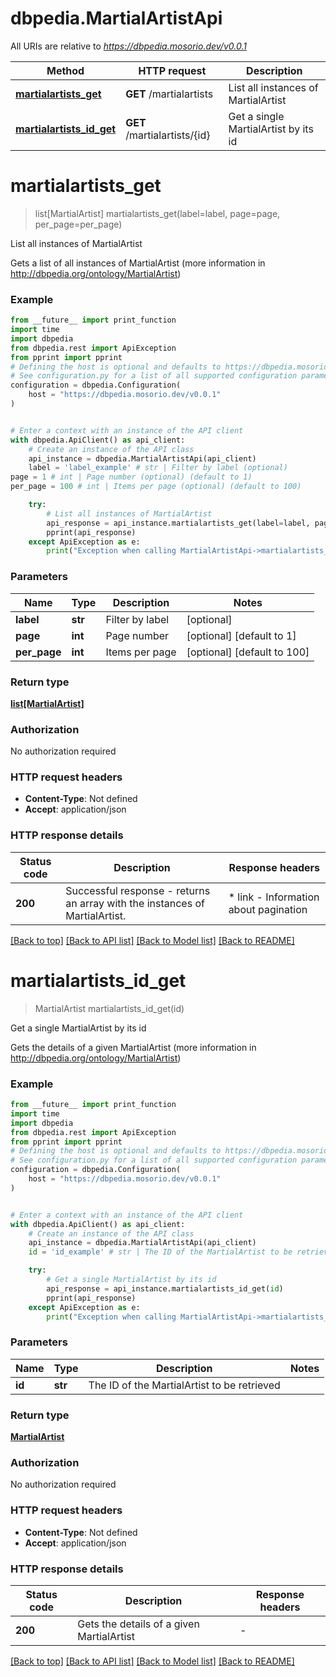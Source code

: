 # dbpedia.MartialArtistApi

All URIs are relative to *https://dbpedia.mosorio.dev/v0.0.1*

Method | HTTP request | Description
------------- | ------------- | -------------
[**martialartists_get**](MartialArtistApi.md#martialartists_get) | **GET** /martialartists | List all instances of MartialArtist
[**martialartists_id_get**](MartialArtistApi.md#martialartists_id_get) | **GET** /martialartists/{id} | Get a single MartialArtist by its id


# **martialartists_get**
> list[MartialArtist] martialartists_get(label=label, page=page, per_page=per_page)

List all instances of MartialArtist

Gets a list of all instances of MartialArtist (more information in http://dbpedia.org/ontology/MartialArtist)

### Example

```python
from __future__ import print_function
import time
import dbpedia
from dbpedia.rest import ApiException
from pprint import pprint
# Defining the host is optional and defaults to https://dbpedia.mosorio.dev/v0.0.1
# See configuration.py for a list of all supported configuration parameters.
configuration = dbpedia.Configuration(
    host = "https://dbpedia.mosorio.dev/v0.0.1"
)


# Enter a context with an instance of the API client
with dbpedia.ApiClient() as api_client:
    # Create an instance of the API class
    api_instance = dbpedia.MartialArtistApi(api_client)
    label = 'label_example' # str | Filter by label (optional)
page = 1 # int | Page number (optional) (default to 1)
per_page = 100 # int | Items per page (optional) (default to 100)

    try:
        # List all instances of MartialArtist
        api_response = api_instance.martialartists_get(label=label, page=page, per_page=per_page)
        pprint(api_response)
    except ApiException as e:
        print("Exception when calling MartialArtistApi->martialartists_get: %s\n" % e)
```

### Parameters

Name | Type | Description  | Notes
------------- | ------------- | ------------- | -------------
 **label** | **str**| Filter by label | [optional] 
 **page** | **int**| Page number | [optional] [default to 1]
 **per_page** | **int**| Items per page | [optional] [default to 100]

### Return type

[**list[MartialArtist]**](MartialArtist.md)

### Authorization

No authorization required

### HTTP request headers

 - **Content-Type**: Not defined
 - **Accept**: application/json

### HTTP response details
| Status code | Description | Response headers |
|-------------|-------------|------------------|
**200** | Successful response - returns an array with the instances of MartialArtist. |  * link - Information about pagination <br>  |

[[Back to top]](#) [[Back to API list]](../README.md#documentation-for-api-endpoints) [[Back to Model list]](../README.md#documentation-for-models) [[Back to README]](../README.md)

# **martialartists_id_get**
> MartialArtist martialartists_id_get(id)

Get a single MartialArtist by its id

Gets the details of a given MartialArtist (more information in http://dbpedia.org/ontology/MartialArtist)

### Example

```python
from __future__ import print_function
import time
import dbpedia
from dbpedia.rest import ApiException
from pprint import pprint
# Defining the host is optional and defaults to https://dbpedia.mosorio.dev/v0.0.1
# See configuration.py for a list of all supported configuration parameters.
configuration = dbpedia.Configuration(
    host = "https://dbpedia.mosorio.dev/v0.0.1"
)


# Enter a context with an instance of the API client
with dbpedia.ApiClient() as api_client:
    # Create an instance of the API class
    api_instance = dbpedia.MartialArtistApi(api_client)
    id = 'id_example' # str | The ID of the MartialArtist to be retrieved

    try:
        # Get a single MartialArtist by its id
        api_response = api_instance.martialartists_id_get(id)
        pprint(api_response)
    except ApiException as e:
        print("Exception when calling MartialArtistApi->martialartists_id_get: %s\n" % e)
```

### Parameters

Name | Type | Description  | Notes
------------- | ------------- | ------------- | -------------
 **id** | **str**| The ID of the MartialArtist to be retrieved | 

### Return type

[**MartialArtist**](MartialArtist.md)

### Authorization

No authorization required

### HTTP request headers

 - **Content-Type**: Not defined
 - **Accept**: application/json

### HTTP response details
| Status code | Description | Response headers |
|-------------|-------------|------------------|
**200** | Gets the details of a given MartialArtist |  -  |

[[Back to top]](#) [[Back to API list]](../README.md#documentation-for-api-endpoints) [[Back to Model list]](../README.md#documentation-for-models) [[Back to README]](../README.md)

